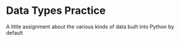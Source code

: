 # Data Types Practice

A little assignment about the various kinds of data built into Python by default

